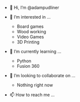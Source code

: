 - 👋 Hi, I’m @adampudliner

- 👀 I’m interested in ...
    * Board games
    * Wood working
    * Video Games
    * 3D Printing
    
- 🌱 I’m currently learning ...
    * Python
    * Fusion 360
    
- 💞️ I’m looking to collaborate on ...
    * Nothing right now
    
- 📫 How to reach me ...

<!---
adampudliner/adampudliner is a ✨ special ✨ repository because its `README.md` (this file) appears on your GitHub profile.
You can click the Preview link to take a look at your changes.
--->

